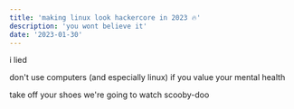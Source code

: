 ```yaml
---
title: 'making linux look hackercore in 2023 🔥'
description: 'you wont believe it'
date: '2023-01-30'
---
```


i lied

don't use computers (and especially linux) if you value your mental health

take off your shoes we're going to watch scooby-doo
